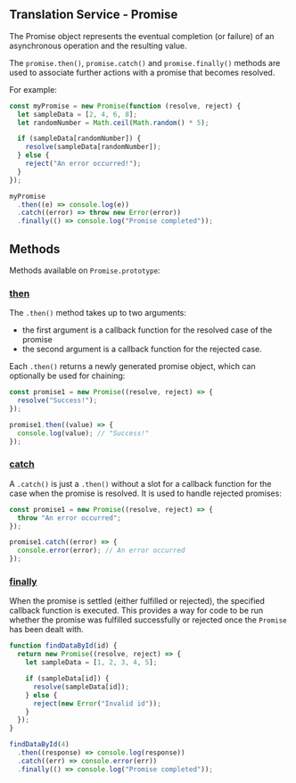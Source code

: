 ## Translation Service - Promise

The Promise object represents the eventual completion (or failure) of an asynchronous operation and the resulting value.

The `promise.then()`, `promise.catch()` and `promise.finally()` methods are used to associate further actions with a promise that becomes resolved.

For example:

```js
const myPromise = new Promise(function (resolve, reject) {
  let sampleData = [2, 4, 6, 8];
  let randomNumber = Math.ceil(Math.random() * 5);

  if (sampleData[randomNumber]) {
    resolve(sampleData[randomNumber]);
  } else {
    reject("An error occurred!");
  }
});

myPromise
  .then((e) => console.log(e))
  .catch((error) => throw new Error(error))
  .finally(() => console.log("Promise completed"));
```

## Methods

Methods available on `Promise.prototype`:

### [then](https://developer.mozilla.org/en-US/docs/Web/JavaScript/Reference/Global_Objects/Promise/then)

The `.then()` method takes up to two arguments:

- the first argument is a callback function for the resolved case of the promise
- the second argument is a callback function for the rejected case.

Each `.then()` returns a newly generated promise object, which can optionally be used for chaining:

```js
const promise1 = new Promise((resolve, reject) => {
  resolve("Success!");
});

promise1.then((value) => {
  console.log(value); // "Success!"
});
```

### [catch](https://developer.mozilla.org/en-US/docs/Web/JavaScript/Reference/Global_Objects/Promise/catch)

A `.catch()` is just a `.then()` without a slot for a callback function for the case when the promise is resolved. It is used to handle rejected promises:

```js
const promise1 = new Promise((resolve, reject) => {
  throw "An error occurred";
});

promise1.catch((error) => {
  console.error(error); // An error occurred
});
```

### [finally](https://developer.mozilla.org/en-US/docs/Web/JavaScript/Reference/Global_Objects/Promise/finally)

When the promise is settled (either fulfilled or rejected), the specified callback function is executed. This provides a way for code to be run whether the promise was fulfilled successfully or rejected once the `Promise` has been dealt with.

```js
function findDataById(id) {
  return new Promise((resolve, reject) => {
    let sampleData = [1, 2, 3, 4, 5];

    if (sampleData[id]) {
      resolve(sampleData[id]);
    } else {
      reject(new Error("Invalid id"));
    }
  });
}

findDataById(4)
  .then((response) => console.log(response))
  .catch((err) => console.error(err))
  .finally(() => console.log("Promise completed"));
```
